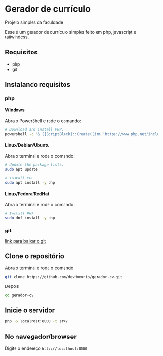 # Gerador de currículo
Projeto simples da faculdade

Esse é um gerador de currículo simples feito em php, javascript e tailwindcss.

## Requisitos

 - php
 - git

## Instalando requisitos

### php

#### Windows

Abra o PowerShell e rode o comando:
```sh
# Download and install PHP.
powershell -c "& ([ScriptBlock]::Create((irm 'https://www.php.net/include/download-instructions/windows.ps1'))) -Version 8.4"
```

#### Linux/Debian/Ubuntu

Abra o terminal e rode o comando:
```sh
# Update the package lists.
sudo apt update

# Install PHP.
sudo apt install -y php
```

#### Linux/Fedora/RedHat

Abra o terminal e rode o comando:
```sh
# Install PHP.
sudo dnf install -y php
```

### git

[link para baixar o git](https://git-scm.com/install/)

## Clone o repositório

Abra o terminal e rode o comando

```sh
git clone https://github.com/devHonorio/gerador-cv.git
```

Depois

```sh
cd gerador-cv
```

## Inicie o servidor

```sh
php -S localhost:8000 -t src/
```

## No navegador/browser

Digite o endereço 
`http://localhost:8000`

